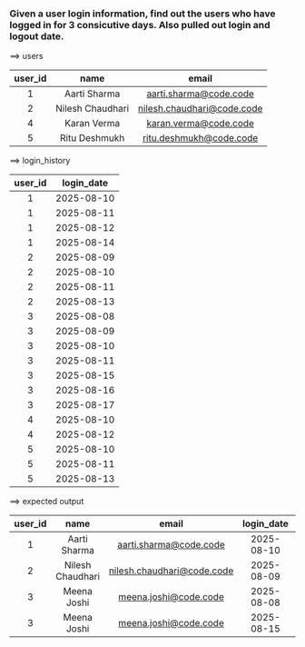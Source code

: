 ### Given a user login information, find out the users who have logged in for 3 consicutive days. Also pulled out login and logout date.


==> users

| user_id   |       name       |       email                     |
|:---------:|:----------------:|:-------------------------------:|
|     1     | Aarti Sharma     | aarti.sharma@code.code          |
|     2     | Nilesh Chaudhari | nilesh.chaudhari@code.code      |
|     4     | Karan Verma      | karan.verma@code.code           |
|     5     | Ritu Deshmukh    | ritu.deshmukh@code.code         |


==> login_history

| user_id  | login_date  |
|:--------:|:----------: |
|     1    |  2025-08-10 |
|     1    |  2025-08-11 |
|     1    |  2025-08-12 |
|     1    |  2025-08-14 |
|     2    |  2025-08-09 |
|     2    |  2025-08-10 |
|     2    |  2025-08-11 |
|     2    |  2025-08-13 |
|     3    |  2025-08-08 |
|     3    |  2025-08-09 |
|     3    |  2025-08-10 |
|     3    |  2025-08-11 |
|     3    |  2025-08-15 |
|     3    |  2025-08-16 |
|     3    |  2025-08-17 |
|     4    |  2025-08-10 |
|     4    |  2025-08-12 |
|     5    |  2025-08-10 |
|     5    |  2025-08-11 |
|     5    |  2025-08-13 |


==> expected output

| user_id   | name             |         email              | login_date  | logout_date |
|:---------:|:----------------:|:--------------------------:|:-----------:|:-----------:|
|     1     | Aarti Sharma     | aarti.sharma@code.code     |  2025-08-10 |  2025-08-12 |
|     2     | Nilesh Chaudhari | nilesh.chaudhari@code.code |  2025-08-09 |  2025-08-11 |
|     3     | Meena Joshi      | meena.joshi@code.code      |  2025-08-08 |  2025-08-11 |
|     3     | Meena Joshi      | meena.joshi@code.code      |  2025-08-15 |  2025-08-17 |
